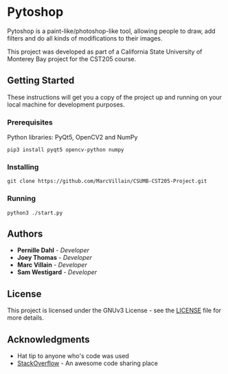 
# Pytoshop

Pytoshop is a paint-like/photoshop-like tool, allowing people to draw, add filters and do all kinds of modifications to their images.

This project was developed as part of a California State University of Monterey Bay project for the CST205 course.

## Getting Started

These instructions will get you a copy of the project up and running on your local machine for development purposes.

### Prerequisites

Python libraries: PyQt5, OpenCV2 and NumPy

```
pip3 install pyqt5 opencv-python numpy
```

### Installing

```
git clone https://github.com/MarcVillain/CSUMB-CST205-Project.git
```

### Running

```
python3 ./start.py
```

## Authors

* **Pernille Dahl** - *Developer*
* **Joey Thomas** - *Developer*
* **Marc Villain** - *Developer*
* **Sam Westigard** - *Developer*

## License

This project is licensed under the GNUv3 License - see the [LICENSE](LICENSE) file for more details.

## Acknowledgments

* Hat tip to anyone who's code was used
* [StackOverflow](https://stackoverflow.com) - An awesome code sharing place
